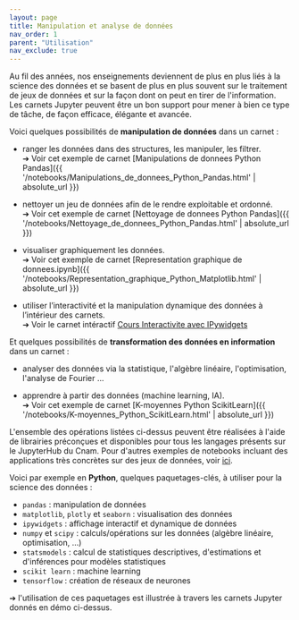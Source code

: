 ```yaml
---
layout: page
title: Manipulation et analyse de données
nav_order: 1
parent: "Utilisation"
nav_exclude: true
---
```


Au fil des années, nos enseignements deviennent de plus en plus liés à la science des données et se basent de plus en plus souvent sur le traitement de jeux de données et sur la façon dont on peut en tirer de l'information.
Les carnets Jupyter peuvent être un bon support pour mener à bien ce type de tâche, de façon efficace, élégante et avancée.

Voici quelques possibilités de **manipulation de données** dans un carnet :

- ranger les données dans des structures, les manipuler, les filtrer.   
➔ Voir cet exemple de carnet [Manipulations de donnees Python Pandas]({{ '/notebooks/Manipulations_de_donnees_Python_Pandas.html' | absolute_url }})
  
- nettoyer un jeu de données afin de le rendre exploitable et ordonné.   
➔ Voir cet exemple de carnet [Nettoyage de donnees Python Pandas]({{ '/notebooks/Nettoyage_de_donnees_Python_Pandas.html' | absolute_url }})    
 
- visualiser graphiquement les données.   
➔ Voir cet exemple de carnet [Representation graphique de donnees.ipynb]({{ '/notebooks/Representation_graphique_Python_Matplotlib.html' | absolute_url }})     

- utiliser l’interactivité et la manipulation dynamique des données à l’intérieur des carnets.   
➔ Voir le carnet intéractif [Cours Interactivite avec IPywidgets](https://carnets.cnam.fr/#cm1)

Et quelques possibilités de **transformation des données en information** dans un carnet :

- analyser des données via la statistique, l'algèbre linéaire, l'optimisation, l'analyse de Fourier ...

- apprendre à partir des données (machine learning, IA).   
➔ Voir cet exemple de carnet [K-moyennes Python ScikitLearn]({{ '/notebooks/K-moyennes_Python_ScikitLearn.html' | absolute_url }})

L'ensemble des opérations listées ci-dessus peuvent être réalisées à l'aide de librairies préconçues et disponibles pour tous les langages présents sur le JupyterHub du Cnam. Pour d'autres exemples de notebooks incluant des applications très concrètes sur des jeux de données, voir [ici](https://github.com/jupyter/jupyter/wiki/A-gallery-of-interesting-Jupyter-Notebooks). 

Voici par exemple en **Python**, quelques paquetages-clés, à utiliser pour la science des données : 

- `pandas` : manipulation de données
- `matplotlib`, `plotly` et `seaborn` : visualisation des données
- `ipywidgets` : affichage interactif et dynamique de données
- `numpy` et `scipy` : calculs/opérations sur les données (algèbre linéaire, optimisation, ...)
- `statsmodels` : calcul de statistiques descriptives, d'estimations et d'inférences pour modèles statistiques
- `scikit learn` : machine learning
- `tensorflow` : création de réseaux de neurones   

➔ l'utilisation de ces paquetages est illustrée à travers les carnets Jupyter donnés en démo ci-dessus.
